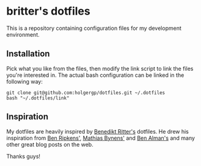 # britter's dotfiles

This is a repository containing configuration files for my development environment.

## Installation

Pick what you like from the files, then modify the link script to link the files you're interested in. The actual bash configuration can be linked in the following way:

```
git clone git@github.com:holgergp/dotfiles.git ~/.dotfiles
bash "~/.dotfiles/link"
```
## Inspiration

My dotfiles are heavily inspired by [Benedikt Ritter's](http://github.com/britter/dotfiles) dotfiles.
He drew his inspiration from [Ben Ripkens'](http://github.com/bripkens/dotfiles), [Mathias Bynens'](https://github.com/mathiasbynens/dotfiles) and
[Ben Alman's](https://github.com/cowboy/dotfiles) and many other great blog posts on the web.

Thanks guys!
